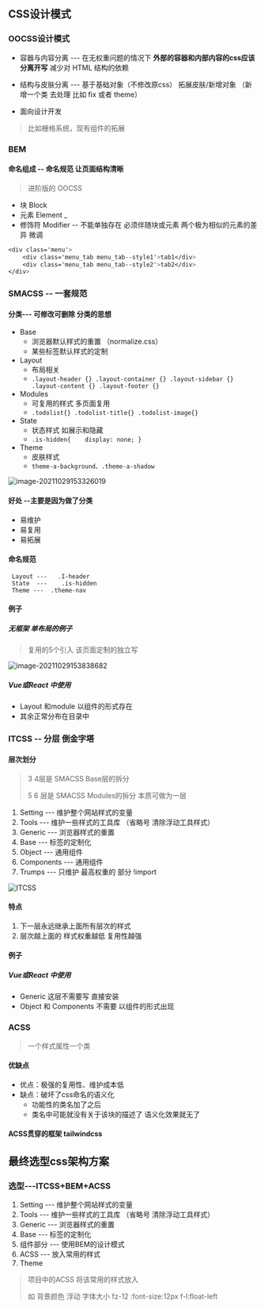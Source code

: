 ## CSS设计模式

### OOCSS设计模式

- 容器与内容分离 --- 在无权重问题的情况下  **外部的容器和内部内容的css应该分离开写** 减少对 HTML 结构的依赖

- 结构与皮肤分离 --- 基于基础对象（不修改原css） 拓展皮肤/新增对象 （新增一个类 去处理 比如 fix 或者 theme）
- 面向设计开发   

> 比如栅格系统，现有组件的拓展

### BEM

#### 命名组成 -- 命名规范 让页面结构清晰

> 进阶版的 OOCSS

- 块  Block
- 元素 Element  _           
- 修饰符  Modifier  --     不能单独存在  必须伴随块或元素 两个极为相似的元素的差异 微调

```css
<div class='menu'>
	<div class='menu_tab menu_tab--style1'>tab1</div>
	<div class='menu_tab menu_tab--style2'>tab2</div>
</div>
```

### SMACSS -- 一套规范

#### 分类--- 可修改可删除 分类的思想

- Base  
  - 浏览器默认样式的重置 （normalize.css）
  - 某些标签默认样式的定制
- Layout
  - 布局相关
  - `.layout-header {} .layout-container {} .layout-sidebar {} .layout-content {} .layout-footer {}`
- Modules
  - 可复用的样式  多页面复用
  - `.todolist{} .todolist-title{} .todolist-image{}  `
- State
  - 状态样式  如展示和隐藏   
  - `.is-hidden{    display: none; }`
- Theme
  - 皮肤样式
  - `theme-a-background、.theme-a-shadow`



![image-20211029153326019](http://image.ori8.cn/img/202111091935885.png)

#### 好处 --主要是因为做了分类

- 易维护
- 易复用
- 易拓展

#### 命名规范

 ```
  Layout ---   .I-header
  State  ---    .is-hidden
  Theme ---  .theme-nav
 ```

####  例子

##### 无框架 单布局的例子

> 复用的5个引入
> 该页面定制的独立写

![image-20211029153838682](http://image.ori8.cn/img/202111091935662.png)

##### Vue或React 中使用

- Layout  和module 以组件的形式存在
- 其余正常分布在目录中



### ITCSS -- 分层 倒金字塔



#### 层次划分 

>  3 4层是 SMACSS  Base层的拆分
>
>  5 6 层是 SMACSS  Modules的拆分 本质可做为一层

1. Setting   ---  维护整个网站样式的变量
2. Tools      ---   维护一些样式的工具库 （省略号 清除浮动工具样式）
3. Generic  --- 浏览器样式的重置
4. Base     --- 标签的定制化
5. Object   --- 通用组件
6. Components   --- 通用组件
7. Trumps   --- 只维护 最高权重的 部分  !import

![ITCSS](http://image.ori8.cn/img/202111091935381.png)

#### 特点

1. 下一层永远继承上面所有层次的样式
2. 层次越上面的 样式权重越低  复用性越强

#### 例子

##### Vue或React 中使用

- Generic  这层不需要写  直接安装
- Object   和  Components     不需要  以组件的形式出现



### ACSS

> 一个样式属性一个类

#### 优缺点

- 优点：极强的复用性、维护成本低
- 缺点：破坏了css命名的语义化  
  - 功能性的类名加了之后 
  - 类名中可能就没有关于该块的描述了 语义化效果就无了

#### ACSS贯穿的框架  tailwindcss



## 最终选型css架构方案

### 选型---ITCSS+BEM+ACSS

1. Setting   ---  维护整个网站样式的变量
2. Tools      ---   维护一些样式的工具库 （省略号 清除浮动工具样式）
3. Generic  --- 浏览器样式的重置
4. Base     --- 标签的定制化
5. 组件部分   --- 使用BEM的设计模式
6. ACSS --- 放入常用的样式
7. Theme

> 项目中的ACSS 将该常用的样式放入
>
> 如 背景颜色  浮动 字体大小  fz-12 :font-size:12px    f-l:float-left


